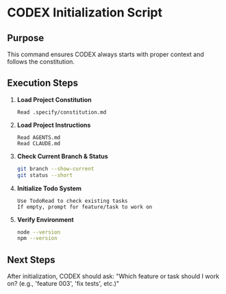 # CODEX Initialization Script

## Purpose
This command ensures CODEX always starts with proper context and follows the constitution.

## Execution Steps

1. **Load Project Constitution**
   ```
   Read .specify/constitution.md
   ```

2. **Load Project Instructions**
   ```
   Read AGENTS.md
   Read CLAUDE.md
   ```

3. **Check Current Branch & Status**
   ```bash
   git branch --show-current
   git status --short
   ```

4. **Initialize Todo System**
   ```
   Use TodoRead to check existing tasks
   If empty, prompt for feature/task to work on
   ```

5. **Verify Environment**
   ```bash
   node --version
   npm --version
   ```

## Next Steps
After initialization, CODEX should ask:
"Which feature or task should I work on? (e.g., 'feature 003', 'fix tests', etc.)"